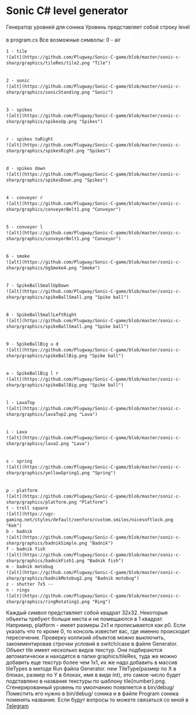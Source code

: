 # Sonic C# level generator
Генератор уровней для соника
Уровень представляет собой строку level в program.cs
Все возможные символы:
    0 - air
    ![alt](https://github.com/Plugway/Sonic-C-game/blob/master/sonic-c-sharp/graphics/tileRes/tile0.png "Air")
    
    
    1 - tile
    ![alt](https://github.com/Plugway/Sonic-C-game/blob/master/sonic-c-sharp/graphics/tileRes/tile2.png "Tile")
    
    
    2 - sonic
    ![alt](https://github.com/Plugway/Sonic-C-game/blob/master/sonic-c-sharp/graphics/sonicStanding.png "Sonic")
    
    
    3 - spikes
    ![alt](https://github.com/Plugway/Sonic-C-game/blob/master/sonic-c-sharp/graphics/spikesUp.png "Spikes")
    
    
    r - spikes toRight
    ![alt](https://github.com/Plugway/Sonic-C-game/blob/master/sonic-c-sharp/graphics/spikesRight.png "Spikes")
    
    
    d - spikes down
    ![alt](https://github.com/Plugway/Sonic-C-game/blob/master/sonic-c-sharp/graphics/spikesDown.png "Spikes")
    
    
    4 - conveyor r
    ![alt](https://github.com/Plugway/Sonic-C-game/blob/master/sonic-c-sharp/graphics/conveyorBelt1.png "Conveyor")
    
    
    5 - conveyor l
    ![alt](https://github.com/Plugway/Sonic-C-game/blob/master/sonic-c-sharp/graphics/conveyorBelt1.png "Conveyor")
    
    
    6 - smoke
    ![alt](https://github.com/Plugway/Sonic-C-game/blob/master/sonic-c-sharp/graphics/bgSmoke4.png "Smoke")
    
    
    7 - SpikeBallSmallUpDown
    ![alt](https://github.com/Plugway/Sonic-C-game/blob/master/sonic-c-sharp/graphics/spikeBallSmall.png "Spike ball")
    
    
    8 - SpikeBallSmallLeftRight
    ![alt](https://github.com/Plugway/Sonic-C-game/blob/master/sonic-c-sharp/graphics/spikeBallSmall.png "Spike ball")
    
    
    9 - SpikeBallBig u d
    ![alt](https://github.com/Plugway/Sonic-C-game/blob/master/sonic-c-sharp/graphics/spikeBallBig.png "Spike ball")
    
    
    a - SpikeBallBig l r
    ![alt](https://github.com/Plugway/Sonic-C-game/blob/master/sonic-c-sharp/graphics/spikeBallBig.png "Spike ball")
    
    
    l - LavaTop
    ![alt](https://github.com/Plugway/Sonic-C-game/blob/master/sonic-c-sharp/graphics/lavaTop2.png "Lava")
    
    
    i - Lava
    ![alt](https://github.com/Plugway/Sonic-C-game/blob/master/sonic-c-sharp/graphics/lava2.png "Lava")
    
    
    s - spring
    ![alt](https://github.com/Plugway/Sonic-C-game/blob/master/sonic-c-sharp/graphics/yellowSpring1.png "Spring")
    
    
    p - platform
    ![alt](https://github.com/Plugway/Sonic-C-game/blob/master/sonic-c-sharp/graphics/platform.png "Platform")
    t - troll square
    ![alt](https://ugc-gaming.net/styles/default/xenforo/custom.smiles/nicesoftlock.png "Kek")
    b - badnik
    ![alt](https://github.com/Plugway/Sonic-C-game/blob/master/sonic-c-sharp/graphics/badnikSimple.png "Badnik")
    f - badnik fish
    ![alt](https://github.com/Plugway/Sonic-C-game/blob/master/sonic-c-sharp/graphics/badnikFish1.png "Badnik fish")
    m - badnik motobug
    ![alt](https://github.com/Plugway/Sonic-C-game/blob/master/sonic-c-sharp/graphics/badnikMotobug2.png "Badnik motobug")
    z - shutter 7x5 --
    n - rings
    ![alt](https://github.com/Plugway/Sonic-C-game/blob/master/sonic-c-sharp/graphics/ringRotating1.png "Ring")
Каждый символ представляет собой квадрат 32х32.
Некоторые объекты требуют больше места и не помещаются в 1 квадрат. Например, platform - имеет размеры 2х1 и прописывается как p0. Если указать что то кроме 0, то консоль известит вас, где именно происходит пересечение.
Проверку коллизий объектов можно выключить, закомментировав строчки условий в switch/case в файле Generator.
Объект tile имеет несколько видов текстур. Они подбираются автоматически и находятся в папке graphics/tileRes, туда же можно добавить еще текстур более чем 1х1, их же надо добавить в массив tileTypes в методе Run файла Generator. new TileType(размер по Х в блоках, размер по Y в блоках, имя в виде int), это самое число будет подставлено в название текстуры по шаблону tile{number}.png.
Сгенерированный уровень по умолчанию появляется в bin/debug/
Поместить его нужно в bin/debug/ соника и в файле Program соника поменять название.
Если будут вопросы то можете связаться со мной в [Telegram](https://t.me/Plugway "Plugway")
